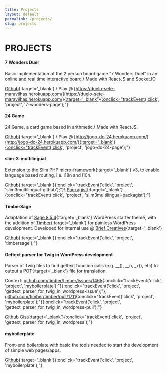 ```yaml
---
title: Projects
layout: default
permalink: /projects/
slug: projects
---
```


# PROJECTS

#### 7 Wonders Duel

Basic implementation of the 2 person board game "7 Wonders Duel" in an online and real time interactive board.\\
Made with ReactJS and Socket.IO 

[Github](https://github.com/luism-s/7-Wonders-Duel){:target='_blank'}
\\
Play @ [https://duelo-sete-maravilhas.herokuapp.com/](https://duelo-sete-maravilhas.herokuapp.com/){:target='_blank'}{:onclick="trackEvent('click', 'project', '7-wonders-page');"}

#### 24 Game

24 Game, a card game based in arithmetic.\\
Made with ReactJS.

[Github](https://github.com/luism-s/jogo-do-24){:target='_blank'}
\\
Play @ [http://jogo-do-24.herokuapp.com/](http://jogo-do-24.herokuapp.com/){:target='_blank'}{:onclick="trackEvent('click', 'project', 'jogo-do-24-page');"}

#### slim-3-multilingual

Extension to the [Slim PHP micro-framework](https://www.slimframework.com/){:target='_blank'} v3, to enable language based routing, i.e. i18n and l10n.

[Github](https://github.com/luism-s/slim-3-multilingual){:target='_blank'}{:onclick="trackEvent('click', 'project', 'slim3multilingual-github');"}\\
[Packagist](https://packagist.org/packages/luism-s/multilingualslim){:target='_blank'}{:onclick="trackEvent('click', 'project', 'slim3multilingual-packagist');"}

#### TimberSage

Adaptation of [Sage 8.5.4](https://github.com/roots/sage/tree/8.5.4){:target='_blank'} WordPress starter theme, with the addition of [Timber](https://github.com/timber/timber){:target='_blank'} for painless WordPress development. Developed for internal use @ [Brief Creatives](https://brief.pt){:target='_blank'}

[Github](https://github.com/luism-s/TimberSage){:target='_blank'}{:onclick="trackEvent('click', 'project', 'timbersage');"}

#### Gettext parser for Twig in WordPress development

Parser of Twig files to find gettext function calls (e.g. __(), __n, _x(), etc) to output a [POT](https://developer.wordpress.org/themes/functionality/localization/#pot-portable-object-template-files){:target='_blank'} file for translation.

Context:
[github.com/timber/timber/issues/1465](https://github.com/timber/timber/issues/1465){:onclick="trackEvent('click', 'project', 'myboilerplate');"}{:onclick="trackEvent('click', 'project', 'gettext_parser_for_twig_in_wordpress-issue');"},
[github.com/timber/timber/pull/1711](https://github.com/timber/timber/pull/1711){:onclick="trackEvent('click', 'project', 'myboilerplate');"}{:onclick="trackEvent('click', 'project', 'gettext_parser_for_twig_in_wordpress-pull');"}

[Github Gist](https://gist.github.com/luism-s/ebca42b8b8d70e81f8917f675a784060){:target='_blank'}{:onclick="trackEvent('click', 'project', 'gettext_parser_for_twig_in_wordpress');"}

#### myboilerplate

Front-end boilerplate with basic the tools needed to start the development of simple web pages/apps.

[Github](https://github.com/luism-s/myboilerplate){:target='_blank'}{:onclick="trackEvent('click', 'project', 'myboilerplate');"}
